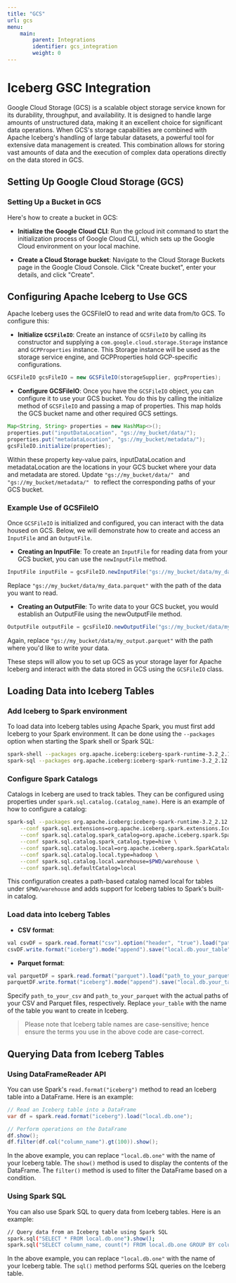 ```yaml
---
title: "GCS"
url: gcs
menu:
    main:
        parent: Integrations
        identifier: gcs_integration
        weight: 0
---
```

<!--
 - Licensed to the Apache Software Foundation (ASF) under one or more
 - contributor license agreements. See the NOTICE file distributed with
 - this work for additional information regarding copyright ownership.
 - The ASF licenses this file to You under the Apache License, Version 2.0
 - (the "License"); you may not use this file except in compliance with
 - the License. You may obtain a copy of the License at
 -
 -   http://www.apache.org/licenses/LICENSE-2.0
 -
 - Unless required by applicable law or agreed to in writing, software
 - distributed under the License is distributed on an "AS IS" BASIS,
 - WITHOUT WARRANTIES OR CONDITIONS OF ANY KIND, either express or implied.
 - See the License for the specific language governing permissions and
 - limitations under the License.
 -->

# Iceberg GSC Integration

Google Cloud Storage (GCS) is a scalable object storage service known for its durability, throughput, and availability. It is designed to handle large amounts of unstructured data, making it an excellent choice for significant data operations. When GCS's storage capabilities are combined with Apache Iceberg's handling of large tabular datasets, a powerful tool for extensive data management is created. This combination allows for storing vast amounts of data and the execution of complex data operations directly on the data stored in GCS.

## Setting Up Google Cloud Storage (GCS)

### Setting Up a Bucket in GCS

Here's how to create a bucket in GCS:

- **Initialize the Google Cloud CLI**: Run the gcloud init command to start the initialization process of Google Cloud CLI, which sets up the Google Cloud environment on your local machine.

- **Create a Cloud Storage bucket**: Navigate to the Cloud Storage Buckets page in the Google Cloud Console. Click "Create bucket", enter your details, and click "Create".
  
## Configuring Apache Iceberg to Use GCS

Apache Iceberg uses the GCSFileIO to read and write data from/to GCS. To configure this:

- **Initialize `GCSFileIO`**: Create an instance of `GCSFileIO` by calling its constructor and supplying a `com.google.cloud.storage.Storage` instance and `GCPProperties` instance. This Storage instance will be used as the storage service engine, and GCPProperties hold GCP-specific configurations.

```java
GCSFileIO gcsFileIO = new GCSFileIO(storageSupplier, gcpProperties);
```

- **Configure GCSFileIO**: Once you have the `GCSFileIO` object, you can configure it to use your GCS bucket. You do this by calling the initialize method of `GCSFileIO` and passing a map of properties. This map holds the GCS bucket name and other required GCS settings.

```java
Map<String, String> properties = new HashMap<>();
properties.put("inputDataLocation", "gs://my_bucket/data/");
properties.put("metadataLocation", "gs://my_bucket/metadata/");
gcsFileIO.initialize(properties);
```

Within these property key-value pairs, inputDataLocation and metadataLocation are the locations in your GCS bucket where your data and metadata are stored. Update `"gs://my_bucket/data/" ` and `"gs://my_bucket/metadata/" ` to reflect the corresponding paths of your GCS bucket.

### Example Use of GCSFileIO

Once `GCSFileIO` is initialized and configured, you can interact with the data housed on GCS. Below, we will demonstrate how to create and access an `InputFile` and an `OutputFile`.

- **Creating an InputFile**: To create an `InputFile` for reading data from your GCS bucket, you can use the `newInputFile` method.

```java
InputFile inputFile = gcsFileIO.newInputFile("gs://my_bucket/data/my_data.parquet");

```

Replace `"gs://my_bucket/data/my_data.parquet"` with the path of the data you want to read.

- **Creating an OutputFile**: To write data to your GCS bucket, you would establish an OutputFile using the newOutputFile method.

```java
OutputFile outputFile = gcsFileIO.newOutputFile("gs://my_bucket/data/my_output.parquet");
```

Again, replace `"gs://my_bucket/data/my_output.parquet"` with the path where you'd like to write your data.

These steps will allow you to set up GCS as your storage layer for Apache Iceberg and interact with the data stored in GCS using the `GCSFileIO` class.

## Loading Data into Iceberg Tables

### Add Iceberg to Spark environment

To load data into Iceberg tables using Apache Spark, you must first add Iceberg to your Spark environment. It can be done using the `--packages` option when starting the Spark shell or Spark SQL:

```bash
spark-shell --packages org.apache.iceberg:iceberg-spark-runtime-3.2_2.12:1.3.1
spark-sql --packages org.apache.iceberg:iceberg-spark-runtime-3.2_2.12:1.3.1
```

### Configure Spark Catalogs

Catalogs in Iceberg are used to track tables. They can be configured using properties under `spark.sql.catalog.(catalog_name)`. Here is an example of how to configure a catalog:

```bash
spark-sql --packages org.apache.iceberg:iceberg-spark-runtime-3.2_2.12:1.3.1\
    --conf spark.sql.extensions=org.apache.iceberg.spark.extensions.IcebergSparkSessionExtensions \
    --conf spark.sql.catalog.spark_catalog=org.apache.iceberg.spark.SparkSessionCatalog \
    --conf spark.sql.catalog.spark_catalog.type=hive \
    --conf spark.sql.catalog.local=org.apache.iceberg.spark.SparkCatalog \
    --conf spark.sql.catalog.local.type=hadoop \
    --conf spark.sql.catalog.local.warehouse=$PWD/warehouse \
    --conf spark.sql.defaultCatalog=local
```

This configuration creates a path-based catalog named local for tables under `$PWD/warehouse` and adds support for Iceberg tables to Spark's built-in catalog.

### Load data into Iceberg Tables

- **CSV format**:

```java
val csvDF = spark.read.format("csv").option("header", "true").load("path_to_your_csv")
csvDF.write.format("iceberg").mode("append").save("local.db.your_table")
```

- **Parquet format**:

```java
val parquetDF = spark.read.format("parquet").load("path_to_your_parquet")
parquetDF.write.format("iceberg").mode("append").save("local.db.your_table")
```

Specify `path_to_your_csv` and `path_to_your_parquet` with the actual paths of your CSV and Parquet files, respectively. Replace `your_table` with the name of the table you want to create in Iceberg.

> Please note that Iceberg table names are case-sensitive; hence ensure the terms you use in the above code are case-correct.

## Querying Data from Iceberg Tables

### Using DataFrameReader API

You can use Spark's `read.format("iceberg")` method to read an Iceberg table into a DataFrame. Here is an example:

```java
// Read an Iceberg table into a DataFrame
var df = spark.read.format("iceberg").load("local.db.one");

// Perform operations on the DataFrame
df.show();
df.filter(df.col("column_name").gt(100)).show();
```

In the above example, you can replace `"local.db.one"` with the name of your Iceberg table. The `show()` method is used to display the contents of the DataFrame. The `filter()` method is used to filter the DataFrame based on a condition.

### Using Spark SQL

You can also use Spark SQL to query data from Iceberg tables. Here is an example:

```bash
// Query data from an Iceberg table using Spark SQL
spark.sql("SELECT * FROM local.db.one").show();
spark.sql("SELECT column_name, count(*) FROM local.db.one GROUP BY column_name").show();
```

In the above example, you can replace `"local.db.one"` with the name of your Iceberg table. The `sql()` method performs SQL queries on the Iceberg table.

